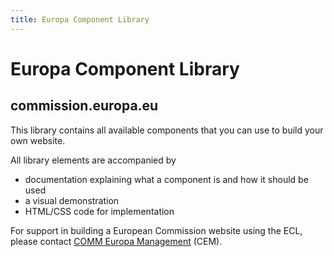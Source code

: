 ```yaml
---
title: Europa Component Library
---
```


# Europa Component Library

## commission.europa.eu

This library contains all available components that you can use to build your own website.

All library elements are accompanied by

- documentation explaining what a component is and how it should be used
- a visual demonstration
- HTML/CSS code for implementation

For support in building a European Commission website using the ECL, please contact [COMM Europa Management](mailto:Europamanagement@ec.europa.eu) (CEM).
